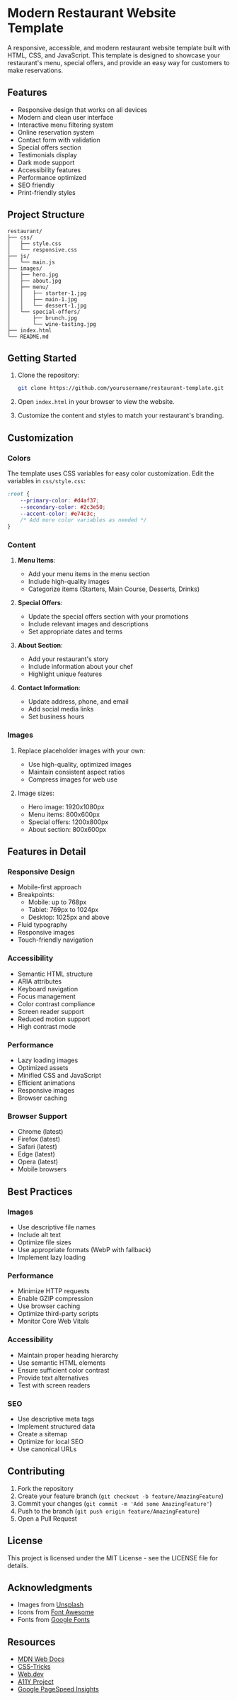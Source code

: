 # Modern Restaurant Website Template

A responsive, accessible, and modern restaurant website template built with HTML, CSS, and JavaScript. This template is designed to showcase your restaurant's menu, special offers, and provide an easy way for customers to make reservations.

## Features

- Responsive design that works on all devices
- Modern and clean user interface
- Interactive menu filtering system
- Online reservation system
- Contact form with validation
- Special offers section
- Testimonials display
- Dark mode support
- Accessibility features
- Performance optimized
- SEO friendly
- Print-friendly styles

## Project Structure

```
restaurant/
├── css/
│   ├── style.css
│   └── responsive.css
├── js/
│   └── main.js
├── images/
│   ├── hero.jpg
│   ├── about.jpg
│   ├── menu/
│   │   ├── starter-1.jpg
│   │   ├── main-1.jpg
│   │   └── dessert-1.jpg
│   └── special-offers/
│       ├── brunch.jpg
│       └── wine-tasting.jpg
├── index.html
└── README.md
```

## Getting Started

1. Clone the repository:
   ```bash
   git clone https://github.com/yourusername/restaurant-template.git
   ```

2. Open `index.html` in your browser to view the website.

3. Customize the content and styles to match your restaurant's branding.

## Customization

### Colors

The template uses CSS variables for easy color customization. Edit the variables in `css/style.css`:

```css
:root {
    --primary-color: #d4af37;
    --secondary-color: #2c3e50;
    --accent-color: #e74c3c;
    /* Add more color variables as needed */
}
```

### Content

1. **Menu Items**:
   - Add your menu items in the menu section
   - Include high-quality images
   - Categorize items (Starters, Main Course, Desserts, Drinks)

2. **Special Offers**:
   - Update the special offers section with your promotions
   - Include relevant images and descriptions
   - Set appropriate dates and terms

3. **About Section**:
   - Add your restaurant's story
   - Include information about your chef
   - Highlight unique features

4. **Contact Information**:
   - Update address, phone, and email
   - Add social media links
   - Set business hours

### Images

1. Replace placeholder images with your own:
   - Use high-quality, optimized images
   - Maintain consistent aspect ratios
   - Compress images for web use

2. Image sizes:
   - Hero image: 1920x1080px
   - Menu items: 800x600px
   - Special offers: 1200x800px
   - About section: 800x600px

## Features in Detail

### Responsive Design

- Mobile-first approach
- Breakpoints:
  - Mobile: up to 768px
  - Tablet: 769px to 1024px
  - Desktop: 1025px and above
- Fluid typography
- Responsive images
- Touch-friendly navigation

### Accessibility

- Semantic HTML structure
- ARIA attributes
- Keyboard navigation
- Focus management
- Color contrast compliance
- Screen reader support
- Reduced motion support
- High contrast mode

### Performance

- Lazy loading images
- Optimized assets
- Minified CSS and JavaScript
- Efficient animations
- Responsive images
- Browser caching

### Browser Support

- Chrome (latest)
- Firefox (latest)
- Safari (latest)
- Edge (latest)
- Opera (latest)
- Mobile browsers

## Best Practices

### Images

- Use descriptive file names
- Include alt text
- Optimize file sizes
- Use appropriate formats (WebP with fallback)
- Implement lazy loading

### Performance

- Minimize HTTP requests
- Enable GZIP compression
- Use browser caching
- Optimize third-party scripts
- Monitor Core Web Vitals

### Accessibility

- Maintain proper heading hierarchy
- Use semantic HTML elements
- Ensure sufficient color contrast
- Provide text alternatives
- Test with screen readers

### SEO

- Use descriptive meta tags
- Implement structured data
- Create a sitemap
- Optimize for local SEO
- Use canonical URLs

## Contributing

1. Fork the repository
2. Create your feature branch (`git checkout -b feature/AmazingFeature`)
3. Commit your changes (`git commit -m 'Add some AmazingFeature'`)
4. Push to the branch (`git push origin feature/AmazingFeature`)
5. Open a Pull Request

## License

This project is licensed under the MIT License - see the LICENSE file for details.

## Acknowledgments

- Images from [Unsplash](https://unsplash.com)
- Icons from [Font Awesome](https://fontawesome.com)
- Fonts from [Google Fonts](https://fonts.google.com)

## Resources

- [MDN Web Docs](https://developer.mozilla.org)
- [CSS-Tricks](https://css-tricks.com)
- [Web.dev](https://web.dev)
- [A11Y Project](https://www.a11yproject.com)
- [Google PageSpeed Insights](https://pagespeed.web.dev) 